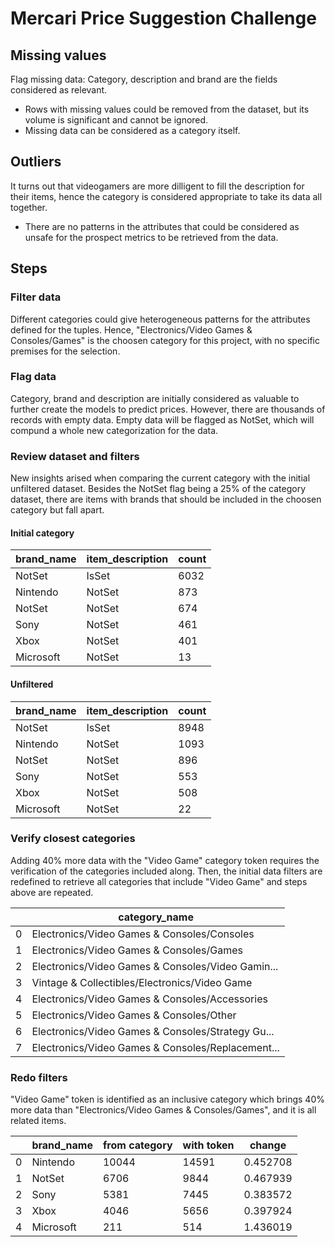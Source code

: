 
# Mercari Price Suggestion Challenge

## Missing values

Flag missing data: Category, description and brand are the fields considered as relevant.

* Rows with missing values could be removed from the dataset, but its volume is significant and cannot be ignored.
* Missing data can be considered as a category itself.

## Outliers

It turns out that videogamers are more dilligent to fill the description for their items, hence the category is considered appropriate to take its data all together.

* There are no patterns in the attributes that could be considered as unsafe for the prospect metrics to be retrieved from the data.

## Steps

### Filter data
Different categories could give heterogeneous patterns for the attributes defined for the tuples. Hence, "Electronics/Video Games & Consoles/Games" is the choosen category for this project, with no specific premises for the selection.

### Flag data
Category, brand and description are initially considered as valuable to further create the models to predict prices. However, there are thousands of records with empty data. Empty data will be flagged as NotSet, which will compund a whole new categorization for the data.

### Review dataset and filters
New insights arised when comparing the current category with the initial unfiltered dataset. Besides the NotSet flag being a 25% of the category dataset, there are items with brands that should be included in the choosen category but fall apart.

#### Initial category

| brand_name | item_description | count |
| --- | --- | --- |
| NotSet | IsSet | 6032 |
| Nintendo | NotSet | 873 |
| NotSet | NotSet | 674 |
| Sony | NotSet | 461 |
| Xbox | NotSet | 401 |
| Microsoft | NotSet | 13 |

#### Unfiltered

| brand_name | item_description | count |
| --- | --- | --- |
| NotSet | IsSet | 8948 |
| Nintendo | NotSet | 1093 |
| NotSet | NotSet | 896 |
| Sony | NotSet | 553 |
| Xbox | NotSet | 508 |
| Microsoft | NotSet | 22 |


### Verify closest categories
Adding 40% more data with the "Video Game" category token requires the verification of the categories included along. Then, the initial data filters are redefined to retrieve all categories that include "Video Game" and steps above are repeated. 

|  | category_name |
| --- | --- |
| 0 | Electronics/Video Games & Consoles/Consoles |
| 1 | Electronics/Video Games & Consoles/Games |
| 2 | Electronics/Video Games & Consoles/Video Gamin... |
| 3 | Vintage & Collectibles/Electronics/Video Game |
| 4 | Electronics/Video Games & Consoles/Accessories |
| 5 | Electronics/Video Games & Consoles/Other |
| 6 | Electronics/Video Games & Consoles/Strategy Gu... |
| 7 | Electronics/Video Games & Consoles/Replacement... |



### Redo filters
"Video Game" token is identified as an inclusive category which brings 40% more data than "Electronics/Video Games & Consoles/Games", and it is all related items.

|  | brand_name | from category | with token | change |
| --- | --- | --- | --- | --- |
| 0 | Nintendo | 10044 | 14591 | 0.452708 |
| 1 | NotSet | 6706 | 9844 | 0.467939 |
| 2 | Sony | 5381 | 7445 | 0.383572 |
| 3 | Xbox | 4046 | 5656 | 0.397924 |
| 4 | Microsoft | 211 | 514 | 1.436019 |